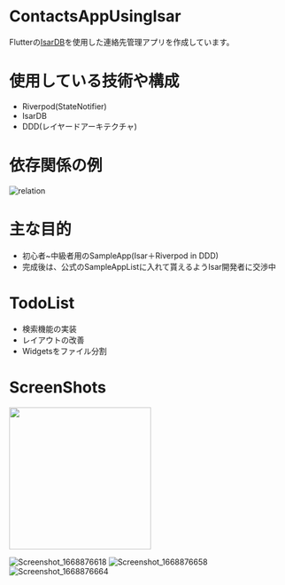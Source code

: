 # ContactsAppUsingIsar

Flutterの[IsarDB](https://github.com/isar/isar)を使用した連絡先管理アプリを作成しています。

# 使用している技術や構成
- Riverpod(StateNotifier)
- IsarDB
- DDD(レイヤードアーキテクチャ)

# 依存関係の例
![relation](https://user-images.githubusercontent.com/42883378/202861865-ba1ee5f1-d2af-425e-9972-1ab39da265b5.png)

# 主な目的
- 初心者~中級者用のSampleApp(Isar＋Riverpod in DDD)
- 完成後は、公式のSampleAppListに入れて貰えるようIsar開発者に交渉中

# TodoList
- 検索機能の実装
- レイアウトの改善
- Widgetsをファイル分割

# ScreenShots
<img src="https://user-images.githubusercontent.com/42883378/202862398-0e62fc87-a519-4d74-b7b3-cee542eee6c0.png" width="256">

![Screenshot_1668876618](https://user-images.githubusercontent.com/42883378/202862401-535691b1-bc6a-4b10-8205-76660f519f6a.png)
![Screenshot_1668876658](https://user-images.githubusercontent.com/42883378/202862403-ce1b4b1b-b8eb-446a-a3d6-54df589b1aa1.png)
![Screenshot_1668876664](https://user-images.githubusercontent.com/42883378/202862408-63216915-065b-4d1f-8dab-58145e3aec14.png)

